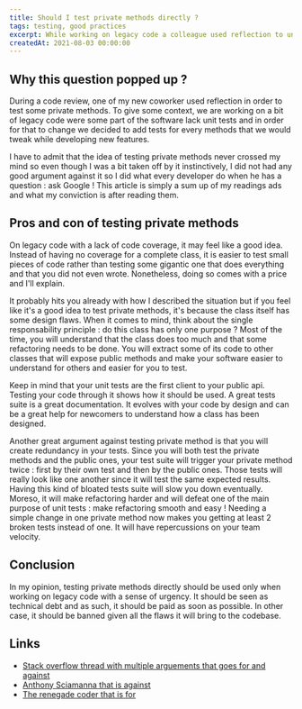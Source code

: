 ```yaml
---
title: Should I test private methods directly ?
tags: testing, good practices
excerpt: While working on legacy code a colleague used reflection to unit test private methods. I needed to gather my thoughts as to why this is a bad practice.
createdAt: 2021-08-03 00:00:00
---
```



## Why this question popped up ?

During a code review, one of my new coworker used reflection in order to test some private methods. To give some context, we are working on a bit of legacy code were some part of the software lack unit tests and in order for that to change we decided to add tests for every methods that we would tweak while developing new features.

I have to admit that the idea of testing private methods never crossed my mind so even though I was a bit taken off by it instinctively, I did not had any good argument against it so I did what every developer do when he has a question : ask Google ! This article is simply a sum up of my readings ads and what my conviction is after reading them.

## Pros and con of testing private methods

On legacy code with a lack of code coverage, it may feel like a good idea. Instead of having no coverage for a complete class, it is easier to test small pieces of code rather than testing some gigantic one that does everything and that you did not even wrote. Nonetheless, doing so comes with a price and I'll explain.

It probably hits you already with how I described the situation but if you feel like it's a good idea to test private methods, it's because the class itself has some design flaws. When it comes to mind, think about the single responsability principle : do this class has only one purpose ? Most of the time, you will understand that the class does too much and that some refactoring needs to be done. You will extract some of its code to other classes that will expose public methods and make your software easier to understand for others and easier for you to test.

Keep in mind that your unit tests are the first client to your public api. Testing your code through it shows how it should be used. A great tests suite is a great documentation. It evolves with your code by design and can be a great help for newcomers to understand how a class has been designed.

Another great argument against testing private method is that you will create redundancy in your tests. Since you will both test the private methods and the public ones, your test suite will trigger your private method twice : first by their own test and then by the public ones. Those tests will really look like one another since it will test the same expected results. Having this kind of bloated tests suite will slow you down eventually. Moreso, it will make refactoring harder and will defeat one of the main purpose of unit tests : make refactoring smooth and easy ! Needing a simple change in one private method now makes you getting at least 2 broken tests instead of one. It will have repercussions on your team velocity.

## Conclusion

In my opinion, testing private methods directly should be used only when working on legacy code with a sense of urgency. It should be seen as technical debt and as such, it should be paid as soon as possible. In other case, it should be banned given all the flaws it will bring to the codebase.

## Links

- [Stack overflow thread with multiple arguements that goes for and against](https://stackoverflow.com/questions/105007/should-i-test-private-methods-or-only-public-ones)
- [Anthony Sciamanna that is against](https://anthonysciamanna.com/2016/02/14/should-private-methods-be-tested.html)
- [The renegade coder that is for](https://therenegadecoder.com/code/its-okay-to-test-private-methods/)
